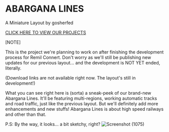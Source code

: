 # ABARGANA LINES

A Miniature Layout by gosherfed

[CLICK HERE TO VIEW OUR PROJECTS](https://github.com/gosherfed/GOSHERFED-PROJECTS)


[NOTE]

This is the project we're planning to work on after finishing the development process for Remil Connert. Don't worry as we'll still be publishing new updates for our previous layout... and the development is NOT YET ended, literally.

(Download links are not available right now. The layout's still in development!)

What you can see right here is (sorta) a sneak-peek of our brand-new Abargana Lines. It'll be featuring multi-regions, working automatic tracks and road traffic, just like the previous layout. But we'll definitely add more enhancements and new stuffs! Abargana Lines is about high speed railways and other than that.

P.S: By the way, it looks... a bit sketchy, right?
![Screenshot (1075)](https://github.com/user-attachments/assets/5bee1f81-8808-4960-9fee-75e267993414)


